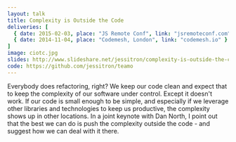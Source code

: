 ```yaml
---
layout: talk
title: Complexity is Outside the Code
deliveries: [
  { date: 2015-02-03, place: "JS Remote Conf", link: "jsremoteconf.com" },
  { date: 2014-11-04, place: "Codemesh, London", link: "codemesh.io" }
]
image: ciotc.jpg
slides: http://www.slideshare.net/jessitron/complexity-is-outside-the-code
code: https://github.com/jessitron/teamo
---
```

Everybody does refactoring, right? We keep our code clean and expect
that to keep the complexity of our software under control. Except it
doesn't work. If our code is small enough to be simple, and especially
if we leverage other libraries and technologies to keep us productive,
the complexity shows up in other locations.
In a joint keynote with Dan North, I point out that the best we can do
is push the complexity outside the code - and suggest how we can deal
with it there.
